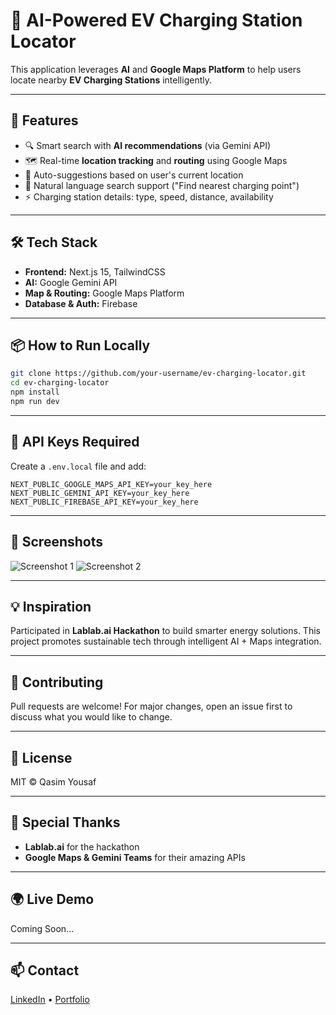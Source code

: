 # 🚀 AI-Powered EV Charging Station Locator

This application leverages **AI** and **Google Maps Platform** to help users locate nearby **EV Charging Stations** intelligently.

---

## 🌟 Features

* 🔍 Smart search with **AI recommendations** (via Gemini API)
* 🗺️ Real-time **location tracking** and **routing** using Google Maps
* 📍 Auto-suggestions based on user's current location
* 💬 Natural language search support ("Find nearest charging point")
* ⚡ Charging station details: type, speed, distance, availability

---

## 🛠️ Tech Stack

* **Frontend:** Next.js 15, TailwindCSS
* **AI:** Google Gemini API
* **Map & Routing:** Google Maps Platform
* **Database & Auth:** Firebase

---

## 📦 How to Run Locally

```bash
git clone https://github.com/your-username/ev-charging-locator.git
cd ev-charging-locator
npm install
npm run dev
```

---

## 🔑 API Keys Required

Create a `.env.local` file and add:

```env
NEXT_PUBLIC_GOOGLE_MAPS_API_KEY=your_key_here
NEXT_PUBLIC_GEMINI_API_KEY=your_key_here
NEXT_PUBLIC_FIREBASE_API_KEY=your_key_here
```

---

## 📸 Screenshots

![Screenshot 1](screenshots/map-view.png)
![Screenshot 2](screenshots/search-ai.png)

---

## 💡 Inspiration

Participated in **Lablab.ai Hackathon** to build smarter energy solutions. This project promotes sustainable tech through intelligent AI + Maps integration.

---

## 🤝 Contributing

Pull requests are welcome! For major changes, open an issue first to discuss what you would like to change.

---

## 📜 License

MIT © Qasim Yousaf

---

## 🙌 Special Thanks

* **Lablab.ai** for the hackathon
* **Google Maps & Gemini Teams** for their amazing APIs

---

## 🌍 Live Demo

Coming Soon...

---

## 📫 Contact

[LinkedIn](https://linkedin.com/in/qasimyousaf) • [Portfolio](https://yourportfolio.site)

